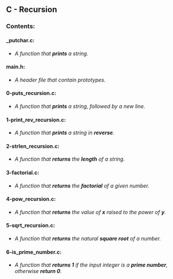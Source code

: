 ## C - Recursion

### Contents:

#### **_putchar.c**:
- *A function that **prints** a string.*

#### **main.h**:
- *A header file that contain prototypes.*

#### **0-puts_recursion.c**:
- *A function that **prints** a string, followed by a new line.*

#### **1-print_rev_recursion.c**:
- *A function that **prints** a string in **reverse**.*

#### **2-strlen_recursion.c**:
- *A function that **returns** the **length** of a string.*

#### **3-factorial.c**:
- *A function that **returns** the **factorial** of a given number.*

#### **4-pow_recursion.c**:
- *A function that **returns** the value of **x** raised to the power of **y**.*

#### **5-sqrt_recursion.c**:
- *A function that **returns** the natural **square root** of a number.*

#### **6-is_prime_number.c**:
- *A function that **returns 1** if the input integer is a ***prime number***, otherwise **return 0**.*


